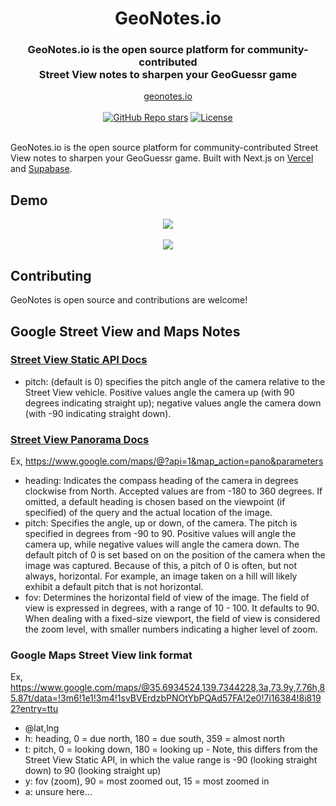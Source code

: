 <div align="center">
  <h1 align="center">GeoNotes.io</h1>
  <h3>GeoNotes.io is the open source platform for community-contributed<br />Street View notes to sharpen your GeoGuessr game</h3>
</div>

<div align="center">
  <a href="https://geonotes.io">geonotes.io</a>
</div>

<br/>

<div align="center">
  <a href="https://github.com/andrewheekkin/geonotes.io/stargazers"><img alt="GitHub Repo stars" src="https://img.shields.io/github/stars/andrewheekin/geonotes.io"></a>
  <a href="https://github.com/andrewheekin/geonotes.io/blob/main/LICENSE"><img alt="License" src="https://img.shields.io/badge/license-AGPLv3-purple"></a>
</div>

<br/>

GeoNotes.io is the open source platform for community-contributed Street View notes to sharpen your GeoGuessr game. Built with Next.js on [Vercel](http://vercel.com/) and [Supabase](https://supabase.com/).

## Demo
<div align="center">
  <img src="https://github.com/andrewheekin/geonotes.io/assets/4684591/9c112c93-6f14-46fb-b5e1-d0144fbf6668">
</div>
<br />
<div align="center">
  <img src="https://github.com/andrewheekin/geonotes.io/assets/4684591/178a0a9c-7717-4a1b-bd20-3f7a1db8a163">
</div>

## Contributing
GeoNotes is open source and contributions are welcome!


## Google Street View and Maps Notes

### [Street View Static API Docs](https://developers.google.com/maps/documentation/streetview/request-streetview)
- pitch: (default is 0) specifies the pitch angle of the camera relative to the Street View vehicle. Positive values angle the camera up (with 90 degrees indicating straight up); negative values angle the camera down (with -90 indicating straight down).


### [Street View Panorama Docs](https://developers.google.com/maps/documentation/urls/get-started#street-view-action)
Ex, https://www.google.com/maps/@?api=1&map_action=pano&parameters
- heading: Indicates the compass heading of the camera in degrees clockwise from North. Accepted values are from -180 to 360 degrees. If omitted, a default heading is chosen based on the viewpoint (if specified) of the query and the actual location of the image.
- pitch: Specifies the angle, up or down, of the camera. The pitch is specified in degrees from -90 to 90. Positive values will angle the camera up, while negative values will angle the camera down. The default pitch of 0 is set based on on the position of the camera when the image was captured. Because of this, a pitch of 0 is often, but not always, horizontal. For example, an image taken on a hill will likely exhibit a default pitch that is not horizontal.
- fov: Determines the horizontal field of view of the image. The field of view is expressed in degrees, with a range of 10 - 100. It defaults to 90. When dealing with a fixed-size viewport, the field of view is considered the zoom level, with smaller numbers indicating a higher level of zoom.


### Google Maps Street View link format
Ex, https://www.google.com/maps/@35.6934524,139.7344228,3a,73.9y,7.76h,85.87t/data=!3m6!1e1!3m4!1svBVErdzbPNOtYbPQAd57FA!2e0!7i16384!8i8192?entry=ttu
- @lat,lng
- h: heading, 0 = due north, 180 = due south, 359 = almost north
- t: pitch,  0 = looking down, 180 = looking up - Note, this differs from the Street View Static API, in which the value range is -90 (looking straight down) to 90 (looking straight up)
- y: fov (zoom), 90 = most zoomed out, 15 = most zoomed in
- a: unsure here...
